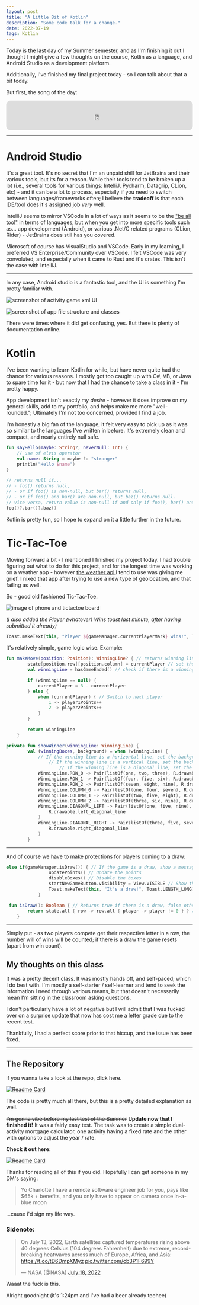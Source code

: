 ```yaml
---
layout: post
title: "A Little Bit of Kotlin"
description: "Some code talk for a change."
date: 2022-07-19
tags: Kotlin
---
```


Today is the last day of my Summer semester, and as I'm finishing it out I thought I might give a few thoughts on the course, Kotlin as a language, and Android Studio as a development platform.

Additionally, I've finished my final project today - so I can talk about that a bit today.

But first, the song of the day:

<iframe style="border-radius:12px" src="https://open.spotify.com/embed/track/36LoyBmv0UAPMZDoxQxwwd?utm_source=generator" width="100%" height="80" frameBorder="0" allowfullscreen="" allow="autoplay; clipboard-write; encrypted-media; fullscreen; picture-in-picture"></iframe>

<hr>

# Android Studio
It's a great tool. It's no secret that I'm an unpaid shill for JetBrains and their various tools, but its for a reason. While their tools tend to be broken up a lot (i.e., several tools for various things: IntelliJ, Pycharm, Datagrip, CLion, etc) - and it can be a lot to process, especially if you need to switch between languages/frameworks often; I believe the **tradeoff** is that each IDE/tool does it's assigned job *very* well. 

IntelliJ seems to mirror VSCode in a lot of ways as it seems to be the <a href = "https://www.jetbrains.com/help/idea/discover-intellij-idea.html#multi-platform-IDE" >"be all tool"</a> in terms of languages, but when you get into more specific tools such as... app development (Android), or various .Net/C related programs (CLion, Rider) - JetBrains does still has you covered.

Microsoft of course has VisualStudio and VSCode. Early in my learning, I preferred VS Enterprise/Community over VSCode. I felt VSCode was very convoluted, and especially when it came to Rust and it's crates. This isn't the case with IntelliJ.

<hr>

In any case, Android studio is a fantastic tool, and the UI is something I'm pretty familiar with. 

![screenshot of activity game xml UI](/img/22-7-19-kt-proj/act_game_ui.png)

![screenshot of app file structure and classes](/img/22-7-19-kt-proj/app_structure.png)

There were times where it did get confusing, yes. But there is plenty of documentation online.

# Kotlin

I've been wanting to learn Kotlin for while, but have never quite had the chance for various reasons. I mostly got too caught up with C#, VB, or Java to spare time for it - but now that I had the chance to take a class in it - I'm pretty happy. 

App development isn't exactly my *desire* - however it does improve on my general skills, add to my portfolio, and helps make me more "well-rounded."; Ultimately I'm not too concerned, provided I find a job.

I'm honestly a big fan of the language, it felt very easy to pick up as it was so similar to the languages I've written in before. It's extremely clean and compact, and nearly entirely null safe. 

```kt
fun sayHello(maybe: String?, neverNull: Int) {
    // use of elvis operator
    val name: String = maybe ?: "stranger"
    println("Hello $name")
}
```



```kt
// returns null if...
// - foo() returns null,
// - or if foo() is non-null, but bar() returns null,
// - or if foo() and bar() are non-null, but baz() returns null.
// vice versa, return value is non-null if and only if foo(), bar() and baz() are non-null
foo()?.bar()?.baz()
```

Kotlin is pretty fun, so I hope to expand on it a little further in the future.


# Tic-Tac-Toe

Moving forward a bit - I mentioned I finished my project today. I had trouble figuring out what to do for this project, and for the longest time was working on a weather app - however <a href="https://openweathermap.org/">the weather api </a> I tend to use was giving me grief. I nixed that app after trying to use a new type of geolocation, and that failing as well. 

So - good old fashioned Tic-Tac-Toe. 

![image of phone and tictactoe board](../img/22-7-19-kt-proj/fixd_game_ui.png)

*(I also added the Player (whatever) Wins toast last minute, after having submitted it already)*
```kt
Toast.makeText(this, "Player ${gameManager.currentPlayerMark} wins!", Toast.LENGTH_LONG).show()
```

It's relatively simple, game logic wise. 
Example:

```kt
fun makeMove(position: Position): WinningLine? { // returns winning line if there is one, null otherwise
        state[position.row][position.column] = currentPlayer // set the position to the current player
        val winningLine = hasGameEnded() // check if there is a winning line

        if (winningLine == null) {
            currentPlayer = 3 - currentPlayer
        } else {
            when (currentPlayer) { // Switch to next player
                1 -> player1Points++
                2 -> player2Points++
            }
        }

        return winningLine
    }
```

```kt
private fun showWinner(winningLine: WinningLine) {
        val (winningBoxes, background) = when (winningLine) {
            // If the winning line is a horizontal line, set the background of the winning boxes to the winning color and disable the boxes
                // If the winning line is a vertical line, set the background of the winning boxes to the winning color and disable the boxes
                    // If the winning line is a diagonal line, set the background of the winning boxes to the winning color and disable the boxes
            WinningLine.ROW_0 -> Pair(listOf(one, two, three), R.drawable.horizontal_line)
            WinningLine.ROW_1 -> Pair(listOf(four, five, six), R.drawable.horizontal_line)
            WinningLine.ROW_2 -> Pair(listOf(seven, eight, nine), R.drawable.horizontal_line)
            WinningLine.COLUMN_0 -> Pair(listOf(one, four, seven), R.drawable.vertical_line)
            WinningLine.COLUMN_1 -> Pair(listOf(two, five, eight), R.drawable.vertical_line)
            WinningLine.COLUMN_2 -> Pair(listOf(three, six, nine), R.drawable.vertical_line)
            WinningLine.DIAGONAL_LEFT -> Pair(listOf(one, five, nine),
                R.drawable.left_diagonal_line
            )
            WinningLine.DIAGONAL_RIGHT -> Pair(listOf(three, five, seven),
                R.drawable.right_diagonal_line
            )
        }
```

<hr>

And of course we have to make protections for players coming to a draw:

```kt
else if(gameManager.isDraw()) { // If the game is a draw, show a message and disable the boxes
                updatePoints() // Update the points
                disableBoxes() // Disable the boxes
                startNewGameButton.visibility = View.VISIBLE // Show the start new game button
                Toast.makeText(this, "It's a draw!", Toast.LENGTH_LONG).show() // Show a message that the game is a draw
            }
```

```kt
 fun isDraw(): Boolean { // Returns true if there is a draw, false otherwise
        return state.all { row -> row.all { player -> player != 0 } } // Check if all positions are filled
    }
```

<hr>

Simply put - as two players compete get their respective letter in a row, the number will of wins will be counted; if there is a draw the game resets (apart from win count).

## My thoughts on this class 

It was a pretty decent class. It was mostly hands off, and self-paced; which I do best with. I'm mostly a self-starter / self-learner and tend to seek the information I need through various means, but that doesn't necessarily mean I'm sitting in the classroom asking questions. 

I don't particularly have a lot of negative but I will admit that I was fucked over on a surprise update that now has cost me a letter grade due to the recent test. 

Thankfully, I had a perfect score prior to that hiccup, and the issue has been fixed.

<hr>


## The Repository
if you wanna take a look at the repo, click here.

[![Readme Card](https://github-readme-stats.vercel.app/api/pin/?username=charlotte-2222&repo=Kotlin-Tic-Tac-Toe&theme=omni)](https://github.com/charlotte-2222/Kotlin-Tic-Tac-Toe)

The code is pretty much all there, but this is a pretty detailed explanation as well.

~~I'm gonna vibe before my last test of the Summer~~
**Update now that I finished it!**
It was a fairly easy test. The task was to create a simple dual-activity mortgage calculator, one activity having a fixed rate and the other with options to adjust the year / rate.

**Check it out here:**

[![Readme Card](https://github-readme-stats.vercel.app/api/pin/?username=charlotte-2222&repo=Simple-Mortgage&theme=omni)](https://github.com/charlotte-2222/Simple-Mortgage)

Thanks for reading all of this if you did. Hopefully I can get someone in my DM's saying:
> Yo Charlotte I have a remote software engineer job for you, pays like $65k + benefits, and you only have to appear on camera once in-a-blue moon

...cause i'd sign my life way.

### Sidenote:
<blockquote class="twitter-tweet" data-lang="en"><p lang="en" dir="ltr">On July 13, 2022, Earth satellites captured temperatures rising above 40 degrees Celsius (104 degrees Fahrenheit) due to extreme, record-breaking heatwaves across much of Europe, Africa, and Asia: <a href="https://t.co/tD6DmpXMyz">https://t.co/tD6DmpXMyz</a> <a href="https://t.co/cb3P1F699Y">pic.twitter.com/cb3P1F699Y</a></p>&mdash; NASA (@NASA) <a href="https://twitter.com/NASA/status/1549099315817095168?ref_src=twsrc%5Etfw">July 18, 2022</a></blockquote> <script async src="https://platform.twitter.com/widgets.js" charset="utf-8"></script> 


Waaat the fuck is this.


Alright goodnight (it's 1:24pm and I've had a beer already teehee)